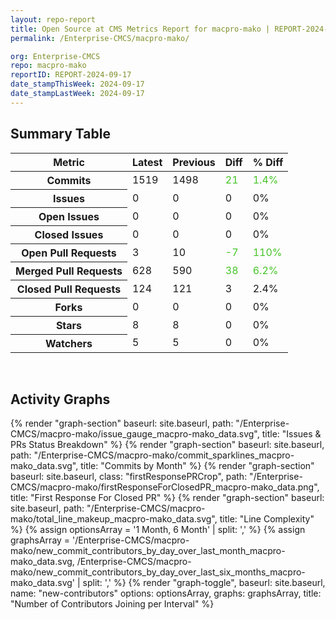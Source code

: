 ```yaml
---
layout: repo-report
title: Open Source at CMS Metrics Report for macpro-mako | REPORT-2024-09-17
permalink: /Enterprise-CMCS/macpro-mako/

org: Enterprise-CMCS
repo: macpro-mako
reportID: REPORT-2024-09-17
date_stampThisWeek: 2024-09-17
date_stampLastWeek: 2024-09-17
---
```

<div class="summary-table">
  <table class="usa-table usa-table--borderless">
    <h2> Summary Table </h2>
    <thead>
      <tr>
        <th scope="col">Metric</th>
        <th scope="col">Latest</th>
        <th scope="col">Previous</th>
        <th scope="col">Diff</th>
        <th scope="col">% Diff</th>
      </tr>
    </thead>
    <tbody>
      <tr>
        <th scope="row">Commits</th>
        <td>1519</td>
        <td>1498</td>
        <td style="color: #45c527" >21</td>
        <td style="color: #45c527" >1.4%</td>
      </tr>
      <tr>
        <th scope="row">Issues</th>
        <td>0</td>
        <td>0</td>
        <td style="" >0</td>
        <td style="" >0%</td>
      </tr>
      <tr>
        <th scope="row">Open Issues</th>
        <td>0</td>
        <td>0</td>
        <td style="" >0</td>
        <td style="" >0%</td>
      </tr>
      <tr>
        <th scope="row">Closed Issues</th>
        <td>0</td>
        <td>0</td>
        <td style="" >0</td>
        <td style="" >0%</td>
      </tr>
      <tr>
        <th scope="row">Open Pull Requests</th>
        <td>3</td>
        <td>10</td>
        <td style="color: #45c527" >-7</td>
        <td style="color: #45c527" >110%</td>
      </tr>
      <tr>
        <th scope="row">Merged Pull Requests</th>
        <td>628</td>
        <td>590</td>
        <td style="color: #45c527" >38</td>
        <td style="color: #45c527" >6.2%</td>
      </tr>
      <tr>
        <th scope="row">Closed Pull Requests</th>
        <td>124</td>
        <td>121</td>
        <td style="" >3</td>
        <td style="" >2.4%</td>
      </tr>
      <tr>
        <th scope="row">Forks</th>
        <td>0</td>
        <td>0</td>
        <td style="" >0</td>
        <td style="" >0%</td>
      </tr>
      <tr>
        <th scope="row">Stars</th>
        <td>8</td>
        <td>8</td>
        <td style="" >0</td>
        <td style="" >0%</td>
      </tr>
      <tr>
        <th scope="row">Watchers</th>
        <td>5</td>
        <td>5</td>
        <td style="" >0</td>
        <td style="" >0%</td>
      </tr>
    </tbody>
  </table>
</div>
<div class="graph-container">
  <br>
  <h2>Activity Graphs</h2>
  <div class="all-graphs">
    <!--- Issues/PRs Status Breakdown Graph -->
    {% render "graph-section"  baseurl: site.baseurl, path: "/Enterprise-CMCS/macpro-mako/issue_gauge_macpro-mako_data.svg", title: "Issues & PRs Status Breakdown" %}
    <!--- Contributor Activity Line Graph -->
    {% render "graph-section" baseurl: site.baseurl, path: "/Enterprise-CMCS/macpro-mako/commit_sparklines_macpro-mako_data.svg", title: "Commits by Month" %}
    <!--- First Response For Closed PR Scatterplot -->
    {% render "graph-section" baseurl: site.baseurl, class: "firstResponsePRCrop", path: "/Enterprise-CMCS/macpro-mako/firstResponseForClosedPR_macpro-mako_data.png", title: "First Response For Closed PR" %}
    <!--- Line Complexity Graphs -->
    {% render "graph-section" baseurl: site.baseurl, path: "/Enterprise-CMCS/macpro-mako/total_line_makeup_macpro-mako_data.svg", title: "Line Complexity" %}
    <!--- New Commit Contributors by Day over Last Month and Last 6 Months -->
      {% assign optionsArray = '1 Month, 6 Month' | split: ',' %}
      {% assign graphsArray = '/Enterprise-CMCS/macpro-mako/new_commit_contributors_by_day_over_last_month_macpro-mako_data.svg, /Enterprise-CMCS/macpro-mako/new_commit_contributors_by_day_over_last_six_months_macpro-mako_data.svg' | split: ',' %}
      {% render "graph-toggle", baseurl: site.baseurl, name: "new-contributors" options: optionsArray, graphs: graphsArray, title: "Number of Contributors Joining per Interval" %}
</div>
